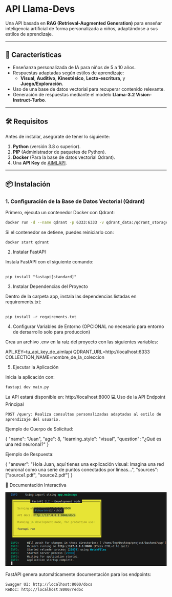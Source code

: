 # API Llama-Devs
Una API basada en **RAG (Retrieval-Augmented Generation)** para enseñar inteligencia artificial de forma personalizada a niños, adaptándose a sus estilos de aprendizaje.

---

## 🚀 Características
- Enseñanza personalizada de IA para niños de 5 a 10 años.
- Respuestas adaptadas según estilos de aprendizaje:
  - **Visual**, **Auditivo**, **Kinestésico**, **Lecto-escritura**, y **Juego/Exploración**.
- Uso de una base de datos vectorial para recuperar contenido relevante.
- Generación de respuestas mediante el modelo **Llama-3.2 Vision-Instruct-Turbo**.

---

## 🛠 Requisitos
Antes de instalar, asegúrate de tener lo siguiente:
1. **Python** (versión 3.8 o superior).
2. **PIP** (Administrador de paquetes de Python).
3. **Docker** (Para la base de datos vectorial Qdrant).
4. Una **API Key** de [AIMLAPI](https://aimlapi.com/).

---

## 📦 Instalación

### 1. Configuración de la Base de Datos Vectorial (Qdrant)
Primero, ejecuta un contenedor Docker con Qdrant:

```bash
docker run -d --name qdrant -p 6333:6333 -v qdrant_data:/qdrant_storage qdrant/qdrant
```

Si el contenedor se detiene, puedes reiniciarlo con:
```
docker start qdrant
```

2. Instalar FastAPI

Instala FastAPI con el siguiente comando:
```

pip install "fastapi[standard]"

```
3. Instalar Dependencias del Proyecto

Dentro de la carpeta app, instala las dependencias listadas en requirements.txt:
```

pip install -r requirements.txt
```



4. Configurar Variables de Entorno (OPCIONAL no necesario para entorno de dersarrollo solo para produccion)

Crea un archivo .env en la raíz del proyecto con las siguientes variables:

API_KEY=tu_api_key_de_aimlapi
QDRANT_URL=http://localhost:6333
COLLECTION_NAME=nombre_de_la_coleccion

5. Ejecutar la Aplicación

Inicia la aplicación con:

```
fastapi dev main.py
```

La API estará disponible en: http://localhost:8000 
💻 Uso de la API
Endpoint Principal

    POST /query: Realiza consultas personalizadas adaptadas al estilo de aprendizaje del usuario.

Ejemplo de Cuerpo de Solicitud:

{
  "name": "Juan",
  "age": 8,
  "learning_style": "visual",
  "question": "¿Qué es una red neuronal?"
}

Ejemplo de Respuesta:

{
  "answer": "Hola Juan, aquí tienes una explicación visual: Imagina una red neuronal como una serie de puntos conectados por líneas...",
  "sources": ["source1.pdf", "source2.pdf"]
}



📖 Documentación Interactiva

 ![fastapi](assets/fastapi.png)

FastAPI genera automáticamente documentación para los endpoints:

    Swagger UI: http://localhost:8000/docs
    ReDoc: http://localhost:8000/redoc

   








